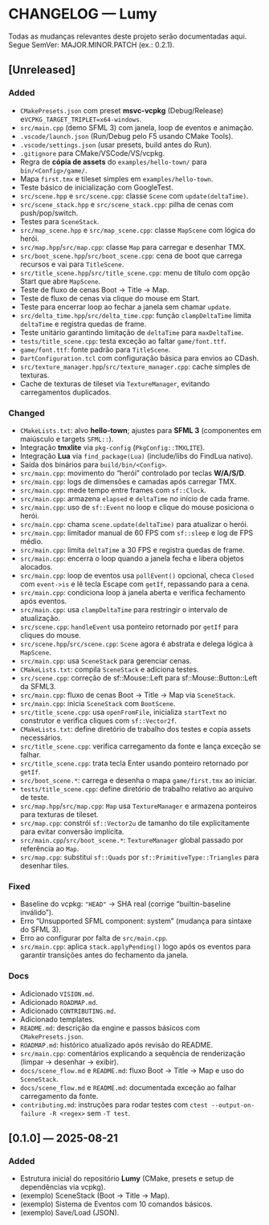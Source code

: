 # CHANGELOG — Lumy

Todas as mudanças relevantes deste projeto serão documentadas aqui.
Segue SemVer: MAJOR.MINOR.PATCH (ex.: 0.2.1).

## [Unreleased]
### Added
- `CMakePresets.json` com preset **msvc-vcpkg** (Debug/Release) e`VCPKG_TARGET_TRIPLET=x64-windows`.
- `src/main.cpp` (demo SFML 3) com janela, loop de eventos e animação.
- `.vscode/launch.json` (Run/Debug pelo F5 usando CMake Tools).
- `.vscode/settings.json` (usar presets, build antes do Run).
- `.gitignore` para CMake/VSCode/VS/vcpkg.
- Regra de **cópia de assets** do `examples/hello-town/` para `bin/<Config>/game/`.
- Mapa `first.tmx` e tileset simples em `examples/hello-town`.
- Teste básico de inicialização com GoogleTest.
- `src/scene.hpp` e `src/scene.cpp`: classe `Scene` com `update(deltaTime)`.
- `src/scene_stack.hpp` e `src/scene_stack.cpp`: pilha de cenas com push/pop/switch.
- Testes para `SceneStack`.
- `src/map_scene.hpp` e `src/map_scene.cpp`: classe `MapScene` com lógica do herói.
- `src/map.hpp`/`src/map.cpp`: classe `Map` para carregar e desenhar TMX.
- `src/boot_scene.hpp`/`src/boot_scene.cpp`: cena de boot que carrega recursos e vai para `TitleScene`.
- `src/title_scene.hpp`/`src/title_scene.cpp`: menu de título com opção Start que abre `MapScene`.
- Teste de fluxo de cenas Boot → Title → Map.
- Teste de fluxo de cenas via clique do mouse em Start.
- Teste para encerrar loop ao fechar a janela sem chamar `update`.
- `src/delta_time.hpp`/`src/delta_time.cpp`: função `clampDeltaTime` limita `deltaTime` e registra quedas de frame.
- Teste unitário garantindo limitação de `deltaTime` para `maxDeltaTime`.
- `tests/title_scene.cpp`: testa exceção ao faltar `game/font.ttf`.
- `game/font.ttf`: fonte padrão para `TitleScene`.
- `DartConfiguration.tcl` com configuração básica para envios ao CDash.
- `src/texture_manager.hpp`/`src/texture_manager.cpp`: cache simples de texturas.
- Cache de texturas de tileset via `TextureManager`, evitando carregamentos duplicados.

### Changed
- `CMakeLists.txt`: alvo **hello-town**; ajustes para **SFML 3** (componentes em maiúsculo e targets `SFML::`).
- Integração **tmxlite** via `pkg-config` (`PkgConfig::TMXLITE`).
- Integração **Lua** via `find_package(Lua)` (include/libs do FindLua nativo).
- Saída dos binários para `build/bin/<Config>`.
- `src/main.cpp`: movimento do “herói” controlado por teclas **W/A/S/D**.
- `src/main.cpp`: logs de dimensões e camadas após carregar TMX.
- `src/main.cpp`: mede tempo entre frames com `sf::Clock`.
- `src/main.cpp`: armazena `elapsed` e `deltaTime` no início de cada frame.
- `src/main.cpp`: uso de `sf::Event` no loop e clique do mouse posiciona o herói.
- `src/main.cpp`: chama `scene.update(deltaTime)` para atualizar o herói.
- `src/main.cpp`: limitador manual de 60 FPS com `sf::sleep` e log de FPS médio.
- `src/main.cpp`: limita `deltaTime` a 30 FPS e registra quedas de frame.
- `src/main.cpp`: encerra o loop quando a janela fecha e libera objetos alocados.
- `src/main.cpp`: loop de eventos usa `pollEvent()` opcional, checa `Closed` com `event->is` e lê tecla Escape com `getIf`, repassando para a cena.
- `src/main.cpp`: condiciona loop à janela aberta e verifica fechamento após eventos.
- `src/main.cpp`: usa `clampDeltaTime` para restringir o intervalo de atualização.
- `src/scene.cpp`: `handleEvent` usa ponteiro retornado por `getIf` para cliques do mouse.
- `src/scene.hpp`/`src/scene.cpp`: `Scene` agora é abstrata e delega lógica à `MapScene`.
- `src/main.cpp`: usa `SceneStack` para gerenciar cenas.
- `CMakeLists.txt`: compila `SceneStack` e adiciona testes.
- `src/scene.cpp`: correção de sf::Mouse::Left para sf::Mouse::Button::Left da SFML3.
- `src/main.cpp`: fluxo de cenas Boot → Title → Map via `SceneStack`.
- `src/main.cpp`: inicia `SceneStack` com `BootScene`.
- `src/title_scene.cpp`: usa `openFromFile`, inicializa `startText` no construtor e verifica cliques com `sf::Vector2f`.
- `CMakeLists.txt`: define diretório de trabalho dos testes e copia assets necessários.
- `src/title_scene.cpp`: verifica carregamento da fonte e lança exceção se falhar.
- `src/title_scene.cpp`: trata tecla Enter usando ponteiro retornado por `getIf`.
- `src/boot_scene.*`: carrega e desenha o mapa `game/first.tmx` ao iniciar.
- `tests/title_scene.cpp`: define diretório de trabalho relativo ao arquivo de teste.
- `src/map.hpp`/`src/map.cpp`: `Map` usa `TextureManager` e armazena ponteiros para texturas de tileset.
- `src/map.cpp`: constrói `sf::Vector2u` de tamanho do tile explicitamente para evitar conversão implícita.
- `src/main.cpp`/`src/boot_scene.*`: `TextureManager` global passado por referência ao `Map`.
- `src/map.cpp`: substitui `sf::Quads` por `sf::PrimitiveType::Triangles` para desenhar tiles.

### Fixed
- Baseline do vcpkg: `"HEAD"` → SHA real (corrige “builtin-baseline inválido”).
- Erro “Unsupported SFML component: system” (mudança para sintaxe do SFML 3).
- Erro ao configurar por falta de `src/main.cpp`.
- `src/main.cpp`: aplica `stack.applyPending()` logo após os eventos para garantir transições antes do fechamento da janela.

### Docs
- Adicionado `VISION.md`.
- Adicionado `ROADMAP.md`.
- Adicionado `CONTRIBUTING.md`.
- Adicionado templates.
- `README.md`: descrição da engine e passos básicos com `CMakePresets.json`.
- `ROADMAP.md`: histórico atualizado após revisão do README.
- `src/main.cpp`: comentários explicando a sequência de renderização (limpar → desenhar → exibir).
- `docs/scene_flow.md` e `README.md`: fluxo Boot → Title → Map e uso do `SceneStack`.
- `docs/scene_flow.md` e `README.md`: documentada exceção ao falhar carregamento da fonte.
- `contributing.md`: instruções para rodar testes com `ctest --output-on-failure -R <regex>` sem `-T test`.



## [0.1.0] — 2025-08-21
### Added
- Estrutura inicial do repositório **Lumy** (CMake, presets e setup de dependências via vcpkg).
- (exemplo) SceneStack (Boot → Title → Map).
- (exemplo) Sistema de Eventos com 10 comandos básicos.
- (exemplo) Save/Load (JSON).
